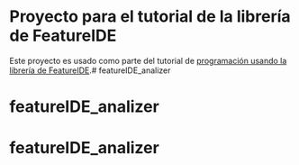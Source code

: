 # Proyecto para el tutorial de la librería de FeatureIDE

Este proyecto es usado como parte del tutorial de [programación usando la librería de FeatureIDE](https://codelabs-preview.appspot.com/?file_id=1IKqvzdtpiswflnoerCZ8Tyy4bpVqi-x85Ak8gil0HiY#0).# featureIDE_analizer
# featureIDE_analizer
# featureIDE_analizer
